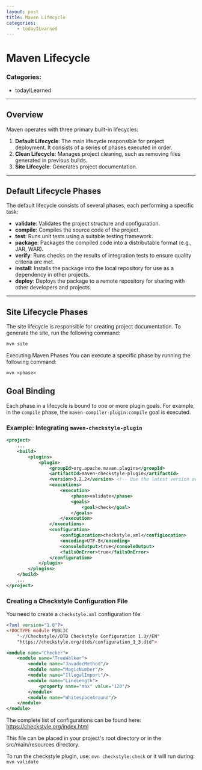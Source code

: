 ```yaml
---
layout: post
title: Maven Lifecycle
categories: 
    - todayILearned
---
```


# Maven Lifecycle

### Categories:
- todayILearned

---

## Overview

Maven operates with three primary built-in lifecycles:

1. **Default Lifecycle**: The main lifecycle responsible for project deployment. It consists of a series of phases executed in order.
2. **Clean Lifecycle**: Manages project cleaning, such as removing files generated in previous builds.
3. **Site Lifecycle**: Generates project documentation.

---

## Default Lifecycle Phases

The default lifecycle consists of several phases, each performing a specific task:

- **validate**: Validates the project structure and configuration.
- **compile**: Compiles the source code of the project.
- **test**: Runs unit tests using a suitable testing framework.
- **package**: Packages the compiled code into a distributable format (e.g., JAR, WAR).
- **verify**: Runs checks on the results of integration tests to ensure quality criteria are met.
- **install**: Installs the package into the local repository for use as a dependency in other projects.
- **deploy**: Deploys the package to a remote repository for sharing with other developers and projects.

---

## Site Lifecycle Phases

The site lifecycle is responsible for creating project documentation. To generate the site, run the following command:

```bash
mvn site
```

Executing Maven Phases
You can execute a specific phase by running the following command:
```
mvn <phase>
```
## Goal Binding

Each phase in a lifecycle is bound to one or more plugin goals. For example, in the `compile` phase, the `maven-compiler-plugin:compile` goal is executed.

### Example: Integrating `maven-checkstyle-plugin`

```xml
<project>
    ...
    <build>
        <plugins>
            <plugin>
                <groupId>org.apache.maven.plugins</groupId>
                <artifactId>maven-checkstyle-plugin</artifactId>
                <version>3.2.2</version> <!-- Use the latest version available -->
                <executions>
                    <execution>
                        <phase>validate</phase>
                        <goals>
                            <goal>check</goal>
                        </goals>
                    </execution>
                </executions>
                <configuration>
                    <configLocation>checkstyle.xml</configLocation>
                    <encoding>UTF-8</encoding>
                    <consoleOutput>true</consoleOutput>
                    <failsOnError>true</failsOnError>
                </configuration>
            </plugin>
        </plugins>
    </build>
    ...
</project>
```

### Creating a Checkstyle Configuration File

You need to create a `checkstyle.xml` configuration file:

```xml
<?xml version="1.0"?>
<!DOCTYPE module PUBLIC
    "-//Checkstyle//DTD Checkstyle Configuration 1.3//EN"
    "https://checkstyle.org/dtds/configuration_1_3.dtd">

<module name="Checker">
    <module name="TreeWalker">
        <module name="JavadocMethod"/>
        <module name="MagicNumber"/>
        <module name="IllegalImport"/>
        <module name="LineLength">
            <property name="max" value="120"/>
        </module>
        <module name="WhitespaceAround"/>
    </module>
</module>
```

The complete list of configurations can be found here: https://checkstyle.org/index.html

This file can be placed in your project's root directory or in the src/main/resources directory.

To run the checkstyle plugin, use:
```mvn checkstyle:check```
or it will run during:
```mvn validate```
